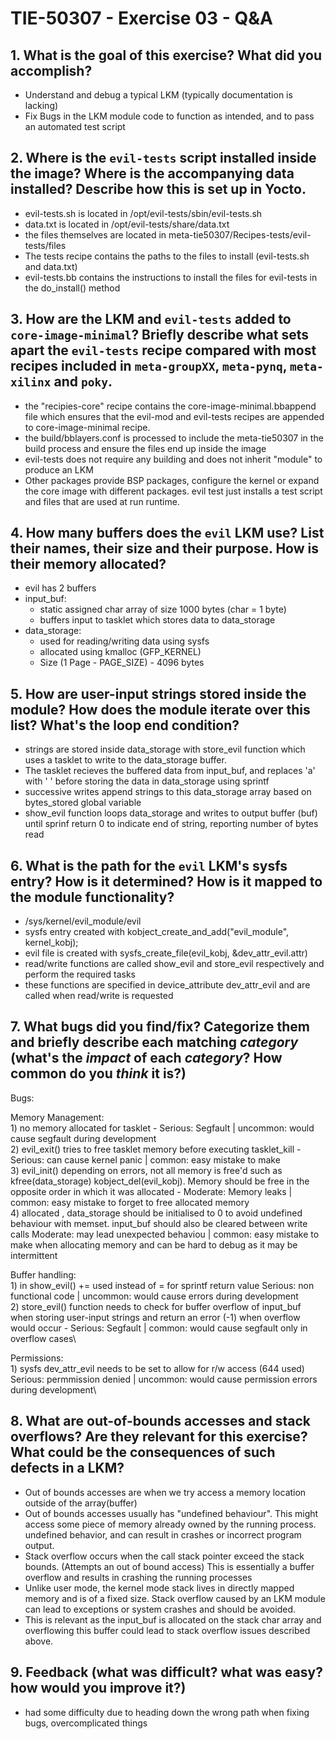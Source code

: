 # TIE-50307 - Exercise 03 - Q&A

## 1. What is the goal of this exercise? What did you accomplish?
- Understand and debug a typical LKM (typically documentation is lacking)
- Fix Bugs in the LKM module code to function as intended, and to pass an automated test script

## 2. Where is the `evil-tests` script installed inside the image? Where is the accompanying data installed? Describe how this is set up in Yocto.
- evil-tests.sh is located in /opt/evil-tests/sbin/evil-tests.sh
- data.txt is located in /opt/evil-tests/share/data.txt
- the files themselves are located in meta-tie50307/Recipes-tests/evil-tests/files
- The tests recipe contains the paths to the files to install (evil-tests.sh and data.txt)
- evil-tests.bb contains the instructions to install the files for evil-tests in the do_install() method

## 3. How are the LKM and `evil-tests` added to `core-image-minimal`? Briefly describe what sets apart the `evil-tests` recipe compared with most recipes included in `meta-groupXX`, `meta-pynq`, `meta-xilinx` and `poky`.
- the "recipies-core" recipe contains the core-image-minimal.bbappend file which ensures that the evil-mod and evil-tests recipes are appended to core-image-minimal recipe.
- the build/bblayers.conf is processed to include the meta-tie50307 in the build process and ensure the files end up inside the image
- evil-tests does not require any building and does not inherit "module" to produce an LKM
- Other packages provide BSP packages, configure the kernel or expand the core image with different packages.  evil test just installs a test script and files that are used at run runtime.


## 4. How many buffers does the `evil` LKM use? List their names, their size and their purpose. How is their memory allocated?
- evil has 2 buffers
- input_buf:
    - static assigned char array of size 1000 bytes (char = 1 byte)
    - buffers input to tasklet which stores data to data_storage
- data_storage:
    - used for reading/writing data using sysfs
    - allocated using kmalloc (GFP_KERNEL)
    - Size (1 Page - PAGE_SIZE) - 4096 bytes

## 5. How are user-input strings stored inside the module? How does the module iterate over this list? What's the loop end condition?
- strings are stored inside data_storage with store_evil function which uses a tasklet to write to the data_storage buffer.
-  The tasklet recieves the buffered data from input_buf, and replaces 'a' with ' ' before storing the data in data_storage using sprintf
- successive writes append strings to this data_storage array based on bytes_stored global variable
- show_evil function loops data_storage and writes to output buffer (buf) until sprinf return 0 to indicate end of string, reporting number of bytes read

## 6. What is the path for the `evil` LKM's sysfs entry? How is it determined? How is it mapped to the module functionality?
- /sys/kernel/evil_module/evil
- sysfs entry created with kobject_create_and_add("evil_module", kernel_kobj);
- evil file is created with sysfs_create_file(evil_kobj, &dev_attr_evil.attr)
- read/write functions are called show_evil and store_evil respectively and perform the required tasks
- these functions are specified in device_attribute dev_attr_evil and are called when read/write is requested 


## 7. What bugs did you find/fix? Categorize them and briefly describe each matching *category* (what's the *impact* of each *category*? How common do you *think* it is?)
Bugs:

Memory Management:\
    1) no memory allocated for tasklet - Serious: Segfault | uncommon: would cause segfault during development\
    2) evil_exit() tries to free tasklet memory before executing tasklet_kill - Serious: can cause kernel panic | common: easy mistake to make\
    3) evil_init() depending on errors, not all memory is free'd such as kfree(data_storage)
kobject_del(evil_kobj).  Memory should be free in the opposite order in which it was allocated - Moderate: Memory leaks | common: easy mistake to forget to free allocated memory\
    4) allocated , data_storage should be initialised to 0 to avoid undefined behaviour with memset.  input_buf should also be cleared between write calls Moderate: may lead unexpected behaviou | common: easy mistake to make when allocating memory and can be hard to debug as it may be intermittent

Buffer handling:\
    1) in show_evil() += used instead of = for sprintf return value  Serious: non functional code | uncommon: would cause errors during development\
    2) store_evil() function needs to check for buffer overflow of input_buf when storing user-input strings and return an error (-1) when overflow would occur - Serious: Segfault | common: would cause segfault only in overflow cases\

Permissions:\
    1) sysfs dev_attr_evil needs to be set to allow for r/w access (644 used) Serious: permmission denied | uncommon: would cause permission errors during development\


## 8. What are out-of-bounds accesses and stack overflows? Are they relevant for this exercise? What could be the consequences of such defects in a LKM?
- Out of bounds accesses are when we try access a memory location outside of the array(buffer) 
- Out of bounds accesses usually has "undefined behaviour". This might access some piece of memory already owned by the running process. undefined behavior, and can result in crashes or incorrect program output.
- Stack overflow occurs when the call stack pointer exceed the stack bounds. (Attempts an out of bound access) This is essentially a buffer overflow and results in crashing the running processes
- Unlike user mode, the kernel mode stack lives in directly mapped memory and is of a fixed size.  Stack overflow caused by an LKM module can lead to exceptions or system crashes and should be avoided.
- This is relevant as the input_buf is allocated on the stack char array and overflowing this buffer could lead to stack overflow issues described above.

## 9. Feedback (what was difficult? what was easy? how would you improve it?)
- had some difficulty due to heading down the wrong path when fixing bugs, overcomplicated things